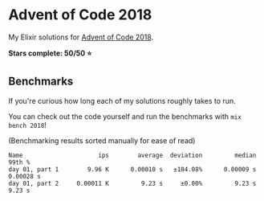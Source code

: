 # Advent of Code 2018

My Elixir solutions for [Advent of Code 2018](https://adventofcode.com/2018).

**Stars complete: 50/50 :star:**

## Benchmarks

If you're curious how long each of my solutions roughly takes to run.

You can check out the code yourself and run the benchmarks with `mix bench 2018`!

(Benchmarking results sorted manually for ease of read)

```
Name                     ips        average  deviation         median         99th %
day 01, part 1        9.96 K      0.00010 s   ±104.08%      0.00009 s      0.00028 s
day 01, part 2     0.00011 K         9.23 s     ±0.00%         9.23 s         9.23 s
```
